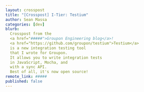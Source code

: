 ```yaml
---
layout: crosspost
title: "[Crosspost] I-Tier: Testium"
author: Sean Massa
categories: [dev]
blurb:
  Crosspost from the
  <a href="#####">Groupon Engineering blog</a>!
  <a href="https://github.com/groupon/testium">Testium</a>
  is a new integration testing tool
  that I wrote for Groupon.
  It allows you to write integration tests
  in JavaScript, Mocha, and
  with a sync API.
  Best of all, it's now open source!
remote_link: #####
published: false
---
```

